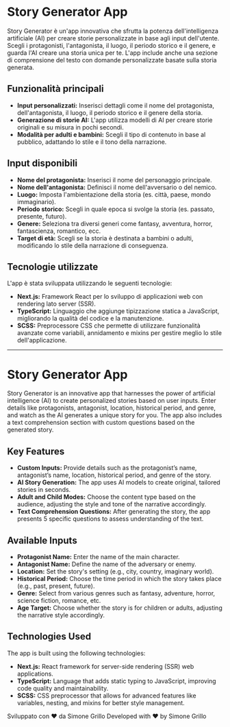 # Story Generator App

Story Generator è un'app innovativa che sfrutta la potenza dell'intelligenza artificiale (AI) per creare storie personalizzate in base agli input dell'utente. Scegli i protagonisti, l'antagonista, il luogo, il periodo storico e il genere, e guarda l'AI creare una storia unica per te. L'app include anche una sezione di comprensione del testo con domande personalizzate basate sulla storia generata.

## Funzionalità principali

- **Input personalizzati:** Inserisci dettagli come il nome del protagonista, dell'antagonista, il luogo, il periodo storico e il genere della storia.
- **Generazione di storie AI:** L'app utilizza modelli di AI per creare storie originali e su misura in pochi secondi.
- **Modalità per adulti e bambini:** Scegli il tipo di contenuto in base al pubblico, adattando lo stile e il tono della narrazione.

## Input disponibili

- **Nome del protagonista:** Inserisci il nome del personaggio principale.
- **Nome dell'antagonista:** Definisci il nome dell'avversario o del nemico.
- **Luogo:** Imposta l'ambientazione della storia (es. città, paese, mondo immaginario).
- **Periodo storico:** Scegli in quale epoca si svolge la storia (es. passato, presente, futuro).
- **Genere:** Seleziona tra diversi generi come fantasy, avventura, horror, fantascienza, romantico, ecc.
- **Target di età:** Scegli se la storia è destinata a bambini o adulti, modificando lo stile della narrazione di conseguenza.

## Tecnologie utilizzate

L'app è stata sviluppata utilizzando le seguenti tecnologie:

- **Next.js:** Framework React per lo sviluppo di applicazioni web con rendering lato server (SSR).
- **TypeScript:** Linguaggio che aggiunge tipizzazione statica a JavaScript, migliorando la qualità del codice e la manutenzione.
- **SCSS:** Preprocessore CSS che permette di utilizzare funzionalità avanzate come variabili, annidamento e mixins per gestire meglio lo stile dell'applicazione.


--------------------------------------------------------------------------------------------------------------------------------------------------------------------
# Story Generator App

Story Generator is an innovative app that harnesses the power of artificial intelligence (AI) to create personalized stories based on user inputs. Enter details like protagonists, antagonist, location, historical period, and genre, and watch as the AI generates a unique story for you. The app also includes a text comprehension section with custom questions based on the generated story.

## Key Features

- **Custom Inputs:** Provide details such as the protagonist’s name, antagonist’s name, location, historical period, and genre of the story.
- **AI Story Generation:** The app uses AI models to create original, tailored stories in seconds.
- **Adult and Child Modes:** Choose the content type based on the audience, adjusting the style and tone of the narrative accordingly.
- **Text Comprehension Questions:** After generating the story, the app presents 5 specific questions to assess understanding of the text.

## Available Inputs

- **Protagonist Name:** Enter the name of the main character.
- **Antagonist Name:** Define the name of the adversary or enemy.
- **Location:** Set the story's setting (e.g., city, country, imaginary world).
- **Historical Period:** Choose the time period in which the story takes place (e.g., past, present, future).
- **Genre:** Select from various genres such as fantasy, adventure, horror, science fiction, romance, etc.
- **Age Target:** Choose whether the story is for children or adults, adjusting the narrative style accordingly.

## Technologies Used

The app is built using the following technologies:

- **Next.js:** React framework for server-side rendering (SSR) web applications.
- **TypeScript:** Language that adds static typing to JavaScript, improving code quality and maintainability.
- **SCSS:** CSS preprocessor that allows for advanced features like variables, nesting, and mixins for better style management.





Sviluppato con ❤️ da Simone Grillo
Developed with ❤️ by Simone Grillo
